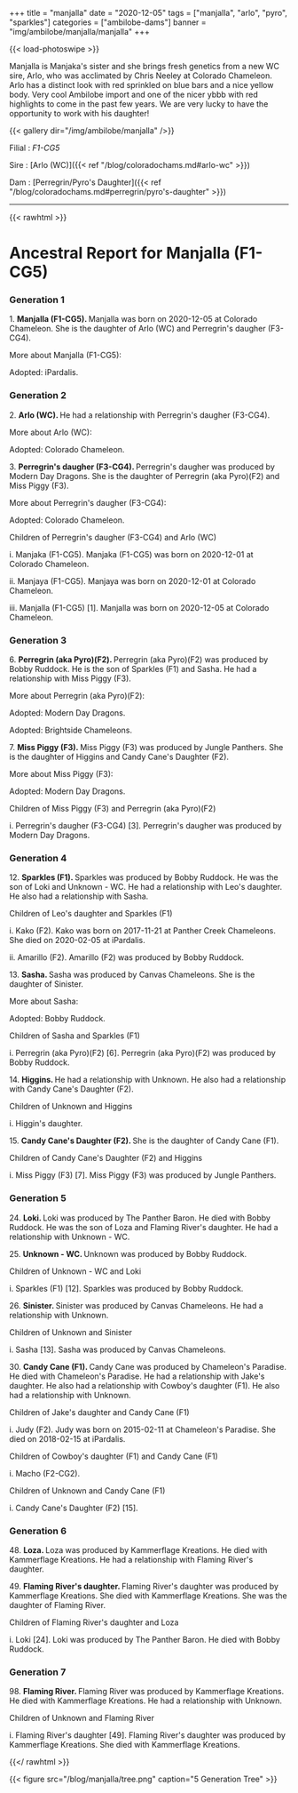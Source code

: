 +++
title = "manjalla"
date = "2020-12-05"
tags = ["manjalla", "arlo", "pyro", "sparkles"]
categories = ["ambilobe-dams"]
banner = "img/ambilobe/manjalla/manjalla"
+++

{{< load-photoswipe >}}

Manjalla is Manjaka's sister and she brings fresh genetics from a new WC sire, Arlo, who was acclimated by Chris Neeley at Colorado Chameleon. Arlo has a distinct look with red sprinkled on blue bars and a nice yellow body. Very cool Ambilobe import and one of the nicer ybbb with red highlights to come in the past few years. We are very lucky to have the opportunity to work with his daughter!


{{< gallery dir="/img/ambilobe/manjalla" />}}

Filial
: *F1-CG5*

Sire
: [Arlo (WC)]({{< ref "/blog/coloradochams.md#arlo-wc" >}})

Dam
: [Perregrin/Pyro's Daughter]({{< ref "/blog/coloradochams.md#perregrin/pyro's-daughter" >}})

---

{{< rawhtml >}}
  <div id="grampstextdoc">
    <div id="header">
      <h1>Ancestral Report for Manjalla (F1-CG5)</h1>
    </div>
    <h3>Generation 1</h3>
    <img align="right" alt="" border="0" src="/blog/manjalla/ismanjalla.jpg" />
    <p>1. <strong>Manjalla (F1-CG5). </strong>Manjalla was born on 2020-12-05 at Colorado Chameleon.  She is the daughter of Arlo (WC) and Perregrin's daugher (F3-CG4). </p>
    <p>More about Manjalla (F1-CG5):</p>
    <p>Adopted: iPardalis.  </p>
    <h3>Generation 2</h3>
    <img align="right" alt="" border="0" src="/blog/manjalla/isarlo1.jpg" />
    <p>2. <strong>Arlo (WC). </strong>He had a relationship with Perregrin's daugher (F3-CG4). </p>
    <p>More about Arlo (WC):</p>
    <p>Adopted: Colorado Chameleon.  </p>
    <p>3. <strong>Perregrin's daugher (F3-CG4). </strong>Perregrin's daugher was produced by Modern Day Dragons.  She is the daughter of Perregrin (aka Pyro)(F2) and Miss Piggy (F3). </p>
    <p>More about Perregrin's daugher (F3-CG4):</p>
    <p>Adopted: Colorado Chameleon.  </p>
    <p>Children of Perregrin's daugher (F3-CG4) and Arlo (WC)</p>
    <p>i. Manjaka (F1-CG5). Manjaka (F1-CG5) was born on 2020-12-01 at Colorado Chameleon.  </p>
    <p>ii. Manjaya (F1-CG5). Manjaya was born on 2020-12-01 at Colorado Chameleon.  </p>
    <p>iii. Manjalla (F1-CG5) [1]. Manjalla was born on 2020-12-05 at Colorado Chameleon.  </p>
    <h3>Generation 3</h3>
    <img align="right" alt="" border="0" src="/blog/manjalla/ispyro3.jpg" />
    <p>6. <strong>Perregrin (aka Pyro)(F2). </strong>Perregrin (aka Pyro)(F2) was produced by Bobby Ruddock.  He is the son of Sparkles (F1) and Sasha. He had a relationship with Miss Piggy (F3). </p>
    <p>More about Perregrin (aka Pyro)(F2):</p>
    <p>Adopted: Modern Day Dragons.  </p>
    <p>Adopted: Brightside Chameleons.  </p>
    <p>7. <strong>Miss Piggy (F3). </strong>Miss Piggy (F3) was produced by Jungle Panthers.  She is the daughter of Higgins and Candy Cane's Daughter (F2). </p>
    <p>More about Miss Piggy (F3):</p>
    <p>Adopted: Modern Day Dragons.  </p>
    <p>Children of Miss Piggy (F3) and Perregrin (aka Pyro)(F2)</p>
    <p>i. Perregrin's daugher (F3-CG4) [3]. Perregrin's daugher was produced by Modern Day Dragons.  </p>
    <h3>Generation 4</h3>
    <img align="right" alt="" border="0" src="/blog/manjalla/issparkles2.jpg" />
    <p>12. <strong>Sparkles (F1). </strong>Sparkles was produced by Bobby Ruddock.  He was the son of Loki and Unknown - WC. He had a relationship with Leo's daughter. He also had a relationship with Sasha. </p>
    <p>Children of Leo's daughter and Sparkles (F1)</p>
    <p>i. Kako (F2). Kako was born on 2017-11-21 at Panther Creek Chameleons.  She died on 2020-02-05 at iPardalis.  </p>
    <p>ii. Amarillo (F2). Amarillo (F2) was produced by Bobby Ruddock.  </p>
    <p>13. <strong>Sasha. </strong>Sasha was produced by Canvas Chameleons.  She is the daughter of Sinister. </p>
    <p>More about Sasha:</p>
    <p>Adopted: Bobby Ruddock.  </p>
    <p>Children of Sasha and Sparkles (F1)</p>
    <p>i. Perregrin (aka Pyro)(F2) [6]. Perregrin (aka Pyro)(F2) was produced by Bobby Ruddock.  </p>
    <img align="right" alt="" border="0" src="/blog/manjalla/ishiggins.jpg" />
    <p>14. <strong>Higgins. </strong>He had a relationship with Unknown. He also had a relationship with Candy Cane's Daughter (F2). </p>
    <p>Children of Unknown and Higgins</p>
    <p>i. Higgin's daughter. </p>
    <p>15. <strong>Candy Cane's Daughter (F2). </strong>She is the daughter of Candy Cane (F1). </p>
    <p>Children of Candy Cane's Daughter (F2) and Higgins</p>
    <p>i. Miss Piggy (F3) [7]. Miss Piggy (F3) was produced by Jungle Panthers.  </p>
    <h3>Generation 5</h3>
    <img align="right" alt="" border="0" src="/blog/manjalla/isloki.jpg" />
    <p>24. <strong>Loki. </strong>Loki was produced by The Panther Baron.  He died with Bobby Ruddock.  He was the son of Loza and Flaming River's daughter. He had a relationship with Unknown - WC. </p>
    <p>25. <strong>Unknown - WC. </strong>Unknown was produced by Bobby Ruddock.  </p>
    <p>Children of Unknown - WC and Loki</p>
    <p>i. Sparkles (F1) [12]. Sparkles was produced by Bobby Ruddock.  </p>
    <img align="right" alt="" border="0" src="/blog/manjalla/isSinister.jpg" />
    <p>26. <strong>Sinister. </strong>Sinister was produced by Canvas Chameleons.  He had a relationship with Unknown. </p>
    <p>Children of Unknown and Sinister</p>
    <p>i. Sasha [13]. Sasha was produced by Canvas Chameleons.  </p>
    <img align="right" alt="" border="0" src="/blog/manjalla/isCandy Cane.jpg" />
    <p>30. <strong>Candy Cane (F1). </strong>Candy Cane was produced by Chameleon's Paradise.  He died with Chameleon's Paradise.  He had a relationship with Jake's daughter. He also had a relationship with Cowboy's daughter (F1). He also had a relationship with Unknown. </p>
    <p>Children of Jake's daughter and Candy Cane (F1)</p>
    <p>i. Judy (F2). Judy was born on 2015-02-11 at Chameleon's Paradise.  She died on 2018-02-15 at iPardalis.  </p>
    <p>Children of Cowboy's daughter (F1) and Candy Cane (F1)</p>
    <p>i. Macho (F2-CG2). </p>
    <p>Children of Unknown and Candy Cane (F1)</p>
    <p>i. Candy Cane's Daughter (F2) [15]. </p>
    <h3>Generation 6</h3>
    <img align="right" alt="" border="0" src="/blog/manjalla/isloza.jpg" />
    <p>48. <strong>Loza. </strong>Loza was produced by Kammerflage Kreations.  He died with Kammerflage Kreations.  He had a relationship with Flaming River's daughter. </p>
    <p>49. <strong>Flaming River's daughter. </strong>Flaming River's daughter was produced by Kammerflage Kreations.  She died with Kammerflage Kreations.  She was the daughter of Flaming River. </p>
    <p>Children of Flaming River's daughter and Loza</p>
    <p>i. Loki [24]. Loki was produced by The Panther Baron.  He died with Bobby Ruddock.  </p>
    <h3>Generation 7</h3>
    <img align="right" alt="" border="0" src="/blog/manjalla/isFlamingRiver.jpg" />
    <p>98. <strong>Flaming River. </strong>Flaming River was produced by Kammerflage Kreations.  He died with Kammerflage Kreations.  He had a relationship with Unknown. </p>
    <p>Children of Unknown and Flaming River</p>
    <p>i. Flaming River's daughter [49]. Flaming River's daughter was produced by Kammerflage Kreations.  She died with Kammerflage Kreations.  </p>
  </div>


{{</ rawhtml >}}

{{< figure src="/blog/manjalla/tree.png" caption="5 Generation Tree" >}}
